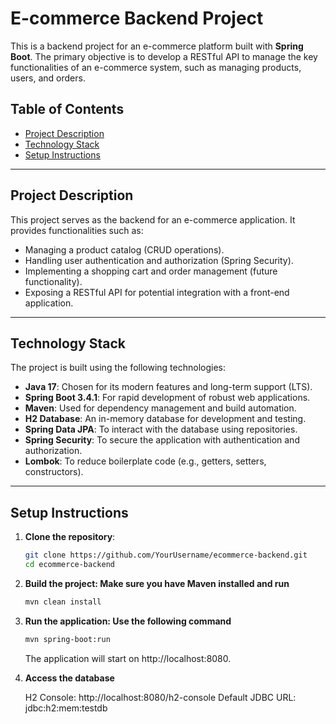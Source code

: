 # E-commerce Backend Project

This is a backend project for an e-commerce platform built with **Spring Boot**. The primary objective is to develop a RESTful API to manage the key functionalities of an e-commerce system, such as managing products, users, and orders.

## Table of Contents

- [Project Description](#project-description)
- [Technology Stack](#technology-stack)
- [Setup Instructions](#setup-instructions)


---

## Project Description

This project serves as the backend for an e-commerce application. It provides functionalities such as:
- Managing a product catalog (CRUD operations).
- Handling user authentication and authorization (Spring Security).
- Implementing a shopping cart and order management (future functionality).
- Exposing a RESTful API for potential integration with a front-end application.

---

## Technology Stack

The project is built using the following technologies:

- **Java 17**: Chosen for its modern features and long-term support (LTS).
- **Spring Boot 3.4.1**: For rapid development of robust web applications.
- **Maven**: Used for dependency management and build automation.
- **H2 Database**: An in-memory database for development and testing.
- **Spring Data JPA**: To interact with the database using repositories.
- **Spring Security**: To secure the application with authentication and authorization.
- **Lombok**: To reduce boilerplate code (e.g., getters, setters, constructors).

---

## Setup Instructions

1. **Clone the repository**:
   ```bash
   git clone https://github.com/YourUsername/ecommerce-backend.git
   cd ecommerce-backend
   ```

2. **Build the project: Make sure you have Maven installed and run**
    ```bash
    mvn clean install
    ```
3. **Run the application: Use the following command**
    ```bash
    mvn spring-boot:run
    ```
    The application will start on http://localhost:8080.

4. **Access the database**
    
    H2 Console: http://localhost:8080/h2-console
    Default JDBC URL: jdbc:h2:mem:testdb


    

